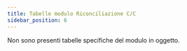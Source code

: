 ```yaml
---
title: Tabelle modulo Riconciliazione C/C
sidebar_position: 6
---
```


Non sono presenti tabelle specifiche del modulo in oggetto.






